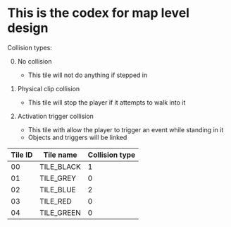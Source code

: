 # This is the codex for map level design

Collision types:

  0. No collision
      * This tile will not do anything if stepped in

  1. Physical clip collision
      * This tile will stop the player if it attempts to walk into it

  2. Activation trigger collision
      * This tile with allow the player to trigger an event while standing in it
      * Objects and triggers will be linked

Tile ID | Tile name  | Collision type
--------|------------|----------------
 00     | TILE_BLACK | 1
 01     | TILE_GREY  | 0
 02     | TILE_BLUE  | 2
 03     | TILE_RED   | 0
 04     | TILE_GREEN | 0
